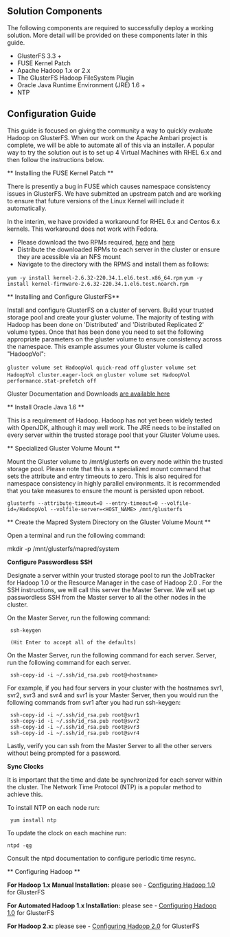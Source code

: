 ## Solution Components ##

The following components are required to successfully deploy a working solution. More detail will be provided on these components later in this guide.

* GlusterFS 3.3 +
* FUSE Kernel Patch
* Apache Hadoop 1.x or 2.x
* The GlusterFS Hadoop FileSystem Plugin
* Oracle Java Runtime Environment (JRE) 1.6 +
* NTP

## Configuration Guide ##

This guide is focused on giving the community a way to quickly evaluate Hadoop on GlusterFS. When our work on the Apache Ambari project is complete, we will be able to automate all of this via an installer. A popular way to try the solution out is to set up 4 Virtual Machines with RHEL 6.x and then follow the instructions below.

** Installing the FUSE Kernel Patch **

There is presently a bug in FUSE which causes namespace consistency issues in GlusterFS. We have submitted an upstream patch and are working to ensure that  future versions of the Linux Kernel will include it automatically.

In the interim, we have provided a workaround for RHEL 6.x and Centos 6.x kernels.  This workaround does not work with Fedora. 

* Please download the two RPMs required, [here](http://rhbd.s3.amazonaws.com/glusterfs-hadoop/kernel-2.6.32-220.34.1.el6.test.x86_64.rpm) and [here](http://rhbd.s3.amazonaws.com/glusterfs-hadoop/kernel-firmware-2.6.32-220.34.1.el6.test.noarch.rpm)
* Distribute the downloaded RPMs to each server in the cluster or ensure they are acessible via an NFS mount
* Navigate to the directory with the RPMS and install them as follows:

`yum -y install kernel-2.6.32-220.34.1.el6.test.x86_64.rpm` 
`yum -y install kernel-firmware-2.6.32-220.34.1.el6.test.noarch.rpm`


** Installing and Configure GlusterFS** 

Install and configure GlusterFS on a cluster of servers. Build your trusted storage pool and create your gluster volume. The majority of testing with Hadoop has been done on 'Distributed' and 'Distributed Replicated 2' volume types. Once that has been done you need to set the following appropriate parameters on the gluster volume to ensure consistency across the namespace. This example assumes your Gluster volume is called "HadoopVol":

`gluster volume set HadoopVol quick-read off`
`gluster volume set HadoopVol cluster.eager-lock on`
`gluster volume set HadoopVol performance.stat-prefetch off`

Gluster Documentation and Downloads [are available here](http://www.gluster.org/download/)

** Install Oracle Java 1.6 **

This is a requirement of Hadoop. Hadoop has not yet been widely tested with OpenJDK, although it may well work. The JRE needs to be installed on every server within the trusted storage pool that your Gluster Volume uses.

** Specialized Gluster Volume Mount **

Mount the Gluster volume to /mnt/glusterfs on every node within the trusted storage pool. Please note that this is a specialized mount command that sets the attribute and entry timeouts to zero. This is also required for namespace consistency in highly parallel environments. It is recommended that you take measures to ensure the mount is persisted upon reboot.

`glusterfs --attribute-timeout=0 --entry-timeout=0 --volfile-id=/HadoopVol --volfile-server=<HOST_NAME> /mnt/glusterfs`

** Create the Mapred System Directory on the Gluster Volume Mount **

Open a terminal and run the following command:

   mkdir -p /mnt/glusterfs/mapred/system

**Configure Passwordless SSH**

Designate a server within your trusted storage pool to run the JobTracker for Hadoop 1.0 or the Resource Manager in the case of Hadoop 2.0 . For the SSH instructions, we will call this server the Master Server. We will set up passwordless SSH from the Master server to all the other nodes in the cluster.


On the Master Server, run the following command:

     ssh-keygen

     (Hit Enter to accept all of the defaults)

On the Master Server, run the following command for each server. Server, run the following command for each server.

     ssh-copy-id -i ~/.ssh/id_rsa.pub root@<hostname>

For example, if you had four servers in your cluster with the hostnames svr1, svr2, svr3 and svr4 and svr1 is your  Master Server, then you would run the following commands from svr1 after you had run ssh-keygen:

     ssh-copy-id -i ~/.ssh/id_rsa.pub root@svr1
     ssh-copy-id -i ~/.ssh/id_rsa.pub root@svr2
     ssh-copy-id -i ~/.ssh/id_rsa.pub root@svr3
     ssh-copy-id -i ~/.ssh/id_rsa.pub root@svr4
    
Lastly, verify you can ssh from the Master Server to all the other servers without being prompted for a password.

**Sync Clocks**

It is important that the time and date be synchronized for each server within the cluster.   The Network Time Protocol (NTP) is a popular method to achieve this. 

To install NTP on each node run:

     yum install ntp

To update the clock on each machine run:
     
    ntpd -qg

Consult the ntpd documentation to configure periodic time resync.

** Configuring Hadoop **

**For Hadoop 1.x Manual Installation:** please see - [Configuring Hadoop 1.0](https://forge.gluster.org/hadoop/pages/ConfiguringHadoop1) for GlusterFS

**For Automated Hadoop 1.x Installation:** please see - [Configuring Hadoop 1.0](https://forge.gluster.org/hadoop/pages/ConfiguringHadoopAmbari) for GlusterFS

**For Hadoop 2.x:** please see - [Configuring Hadoop 2.0](https://forge.gluster.org/hadoop/pages/ConfiguringHadoop2) for GlusterFS